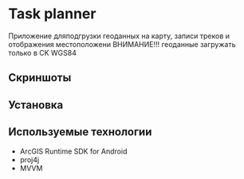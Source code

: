 # Task planner
Приложение дляподгрузки геоданных на карту, записи треков и отображения местоположени
ВНИМАНИЕ!!!
геоданные загружать только в CK WGS84

## Скриншоты 


## Установка

## Используемые технологии
+ ArcGIS Runtime SDK for Android 
+ proj4j
+ MVVM
